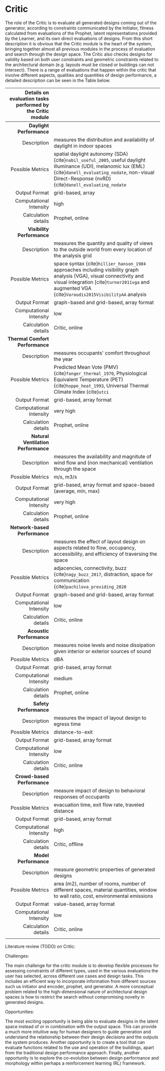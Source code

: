 # Critic

The role of the Critic is to evaluate all generated designs coming out of the generator, according to constraints communicated by the Initiator, fitness calculated from evaluations of the Prophet, latent representations provided by the Learner, and its own direct evaluations of designs. From this short description it is obvious that the Critic module is the heart of the system, bringing together almost all previous modules in the process of evaluation and search through the design space. The Critic also checks designs for validity based on both user constraints and geometric constraints related to the architectural domain (e.g. layouts must be closed or buildings can not intersect). There is a range of evaluations that happen within the critic that involve different aspects, qualities and quantities of design performance, a detailed description can be seen in the Table below.



| Details on evaluation tasks performed by the Critic module |                                                              |
| ---------------------------------------------------------: | :----------------------------------------------------------- |
|                                   **Daylight Performance** |                                                              |
|                                                Description | measures the distribution and availability of daylight in indoor spaces |
|                                           Possible Metrics | spatial daylight autonomy (SDA) {cite}`nabil_useful_2005`, useful daylight illuminance (UDI), melanomic lux (EML) {cite}`danell_evaluating_nodate`, non-visual Direct-Response (nvRD) {cite}`danell_evaluating_nodate` |
|                                              Output Format | grid-based, array                                            |
|                                    Computational Intensity | high                                                         |
|                                        Calculation details | Prophet, online                                              |
|                                 **Visibility Performance** |                                                              |
|                                                Description | measures the quantity and quality of views to the outside world from every location of the analysis grid |
|                                           Possible Metrics | space syntax {cite}`hillier_hanson_1984` approaches including visibility graph analysis (VGA), visual connectivity and visual integration [cite}`turner2011vga` and augmented VGA {cite}`Varoudis2015VisibilityAA` analysis |
|                                              Output Format | graph-based and grid-based, array format                     |
|                                    Computational Intensity | low                                                          |
|                                        Calculation details | Critic, online                                               |
|                            **Thermal Comfort Performance** |                                                              |
|                                                Description | measures occupants' comfort throughout the year              |
|                                           Possible Metrics | Predicted Mean Vote (PMV) {cite}`fanger_thermal_1970`, Physiological Equivalent Temperature (PET) {cite}`hoppe_heat_1993`, Universal Thermal Climate Index {cite}`utci` |
|                                              Output Format | grid-based, array format                                     |
|                                    Computational Intensity | very high                                                    |
|                                        Calculation details | Prophet, online                                              |
|                        **Natural Ventilation Performance** |                                                              |
|                                                Description | measures the availability and magnitute of wind flow and (non mechanical) ventilation through the space |
|                                           Possible Metrics | m/s, m3/s                                                    |
|                                              Output Format | grid-based, array format and space-based (average, min, max) |
|                                    Computational Intensity | very high                                                    |
|                                        Calculation details | Prophet, online                                              |
|                              **Network-based Performance** |                                                              |
|                                                Description | measures the effect of layout design on aspects related to flow, occupancy, accessibility, and efficiency of traversing the space |
|                                           Possible Metrics | adjacencies, connectivity, buzz {cite}`nagy_buzz_2017`, distraction, space for communication {cite}`pachilova_providing_2020` |
|                                              Output Format | graph-based and grid-based, array format                     |
|                                    Computational Intensity | low                                                          |
|                                        Calculation details | Critic, online                                               |
|                                   **Acoustic Performance** |                                                              |
|                                                Description | measures noise levels and noise dissipation given interior or exterior sources of sound |
|                                           Possible Metrics | dBA                                                          |
|                                              Output Format | grid-based, array format                                     |
|                                    Computational Intensity | medium                                                       |
|                                        Calculation details | Prophet, online                                              |
|                                     **Safety Performance** |                                                              |
|                                                Description | measures the impact of layout design to egress time          |
|                                           Possible Metrics | distance-to-exit                                             |
|                                              Output Format | grid-based, array format                                     |
|                                    Computational Intensity | low                                                          |
|                                        Calculation details | Critic, online                                               |
|                                **Crowd-based Performance** |                                                              |
|                                                Description | measure impact of design to behavioral responses of occupants |
|                                           Possible Metrics | evacuation time, exit flow rate, traveled distance           |
|                                              Output Format | grid-based, array format                                     |
|                                    Computational Intensity | high                                                         |
|                                        Calculation details | Critic, offline                                              |
|                                      **Model Performance** |                                                              |
|                                                Description | measure geometric properties of generated designs            |
|                                           Possible Metrics | area (m2), number of rooms, number of different spaces, material quantities, window to wall ratio, cost, environmental emissions |
|                                              Output Format | value-based, array format                                    |
|                                    Computational Intensity | low                                                          |
|                                        Calculation details | Critic, online                                               |
|                                                            |                                                              |



Literature review (TODO) on Critic:



Challenges:

The main challenge for the critic module is to develop flexible processes for assessing constraints of different types, used in the various evaluations the user has selected, across different use cases and design tasks. This includes an efficient way to incorporate information from different sources such us initiator and encoder, prophet, and generator. A more conceptual problem related to the high-dimensional nature of architectural design spaces is how to restrict the search without compromising novelty in generated designs.

Opportunities:

The most exciting opportunity is being able to evaluate designs in the latent space instead of or in combination with the output space. This can provide a much more intuitive way for human designers to guide generation and understand the relationship between their design decisions and the outputs the system produces. Another opportunity is to create a tool that can evaluate functions related to the use and operation of the buildings, apart from the traditional design performance approach. Finally, another opportunity is to explore the co-evolution between design performance and morphology within perhaps a reinforcement learning (RL) framework.



```{bibliography} critic.bib

```